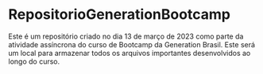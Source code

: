 # RepositorioGenerationBootcamp
Este é um repositório criado no dia 13 de março de 2023 como parte da atividade assíncrona do curso de Bootcamp da Generation Brasil. Este será um local para armazenar todos os arquivos importantes desenvolvidos ao longo do curso.
